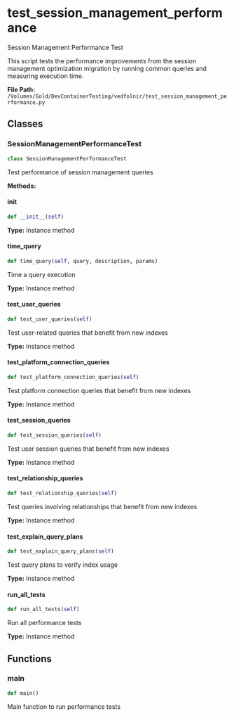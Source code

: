 # test_session_management_performance

Session Management Performance Test

This script tests the performance improvements from the session management
optimization migration by running common queries and measuring execution time.

**File Path:** `/Volumes/Gold/DevContainerTesting/vedfolnir/test_session_management_performance.py`

## Classes

### SessionManagementPerformanceTest

```python
class SessionManagementPerformanceTest
```

Test performance of session management queries

**Methods:**

#### __init__

```python
def __init__(self)
```

**Type:** Instance method

#### time_query

```python
def time_query(self, query, description, params)
```

Time a query execution

**Type:** Instance method

#### test_user_queries

```python
def test_user_queries(self)
```

Test user-related queries that benefit from new indexes

**Type:** Instance method

#### test_platform_connection_queries

```python
def test_platform_connection_queries(self)
```

Test platform connection queries that benefit from new indexes

**Type:** Instance method

#### test_session_queries

```python
def test_session_queries(self)
```

Test user session queries that benefit from new indexes

**Type:** Instance method

#### test_relationship_queries

```python
def test_relationship_queries(self)
```

Test queries involving relationships that benefit from new indexes

**Type:** Instance method

#### test_explain_query_plans

```python
def test_explain_query_plans(self)
```

Test query plans to verify index usage

**Type:** Instance method

#### run_all_tests

```python
def run_all_tests(self)
```

Run all performance tests

**Type:** Instance method

## Functions

### main

```python
def main()
```

Main function to run performance tests


